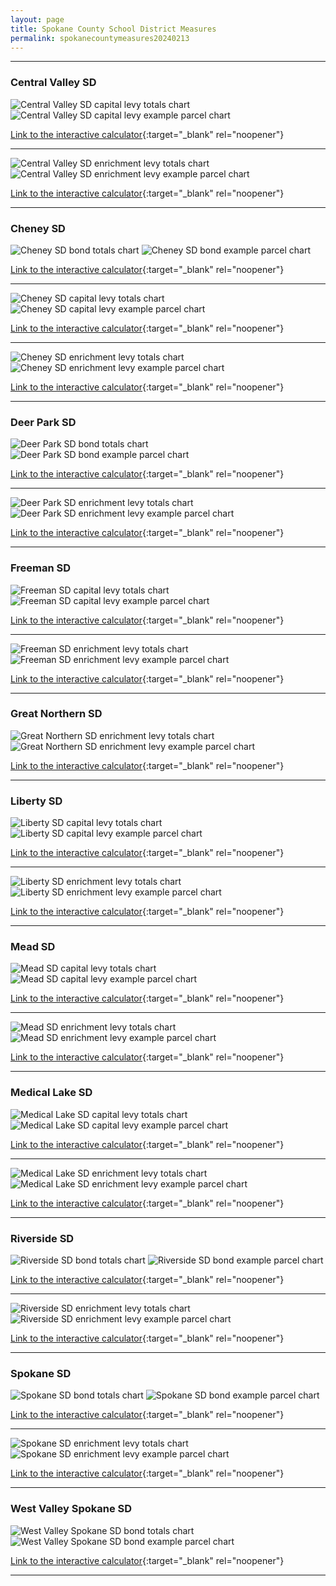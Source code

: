 ```yaml
---
layout: page
title: Spokane County School District Measures
permalink: spokanecountymeasures20240213
---
```


___

### Central Valley SD

![Central Valley SD capital levy totals chart](pagesManual/LeviesReport/20240213/CentralValleyCapital.png "Central Valley SD capital levy totals chart")
![Central Valley SD capital levy example parcel chart](pagesManual/LeviesReport/20240213/CentralValleyCapitalParcel.png "Central Valley SD capital  example parcel chart")

[Link to the interactive calculator](calculator_central_valley_capital_20240213_enhanced){:target="_blank" rel="noopener"}

___


![Central Valley SD enrichment levy totals chart](pagesManual/LeviesReport/20240213/CentralValleyEnrichment.png "Central Valley SD enrichment levy totals chart")
![Central Valley SD enrichment levy example parcel chart](pagesManual/LeviesReport/20240213/CentralValleyEnrichmentParcel.png "Central Valley SD enrichment  example parcel chart")

[Link to the interactive calculator](calculator_central_valley_enrichment_20240213_enhanced){:target="_blank" rel="noopener"}

___

### Cheney SD

![Cheney SD bond totals chart](pagesManual/LeviesReport/20240213/Cheney.png "Cheney SD bond totals chart")
![Cheney SD bond example parcel chart](pagesManual/LeviesReport/20240213/CheneyParcel.png "Cheney SD bond example parcel chart")

[Link to the interactive calculator](calculator_cheney_20240213_enhanced){:target="_blank" rel="noopener"}

___


![Cheney SD capital levy totals chart](pagesManual/LeviesReport/20240213/CheneyCapital.png "Cheney SD capital levy totals chart")
![Cheney SD capital levy example parcel chart](pagesManual/LeviesReport/20240213/CheneyCapitalParcel.png "Cheney SD capital  example parcel chart")

[Link to the interactive calculator](calculator_cheney_capital_20240213_enhanced){:target="_blank" rel="noopener"}

___


![Cheney SD enrichment levy totals chart](pagesManual/LeviesReport/20240213/CheneyEnrichment.png "Cheney SD enrichment levy totals chart")
![Cheney SD enrichment levy example parcel chart](pagesManual/LeviesReport/20240213/CheneyEnrichmentParcel.png "Cheney SD enrichment  example parcel chart")

[Link to the interactive calculator](calculator_cheney_enrichment_20240213_enhanced){:target="_blank" rel="noopener"}

___

### Deer Park SD

![Deer Park SD bond totals chart](pagesManual/LeviesReport/20240213/DeerPark.png "Deer Park SD bond totals chart")
![Deer Park SD bond example parcel chart](pagesManual/LeviesReport/20240213/DeerParkParcel.png "Deer Park SD bond example parcel chart")

[Link to the interactive calculator](calculator_deer_park_20240213_enhanced){:target="_blank" rel="noopener"}

___


![Deer Park SD enrichment levy totals chart](pagesManual/LeviesReport/20240213/DeerParkEnrichment.png "Deer Park SD enrichment levy totals chart")
![Deer Park SD enrichment levy example parcel chart](pagesManual/LeviesReport/20240213/DeerParkEnrichmentParcel.png "Deer Park SD enrichment  example parcel chart")

[Link to the interactive calculator](calculator_deer_park_enrichment_20240213_enhanced){:target="_blank" rel="noopener"}

___

### Freeman SD

![Freeman SD capital levy totals chart](pagesManual/LeviesReport/20240213/FreemanCapital.png "Freeman SD capital levy totals chart")
![Freeman SD capital levy example parcel chart](pagesManual/LeviesReport/20240213/FreemanCapitalParcel.png "Freeman SD capital  example parcel chart")

[Link to the interactive calculator](calculator_freeman_capital_20240213_enhanced){:target="_blank" rel="noopener"}

___


![Freeman SD enrichment levy totals chart](pagesManual/LeviesReport/20240213/FreemanEnrichment.png "Freeman SD enrichment levy totals chart")
![Freeman SD enrichment levy example parcel chart](pagesManual/LeviesReport/20240213/FreemanEnrichmentParcel.png "Freeman SD enrichment  example parcel chart")

[Link to the interactive calculator](calculator_freeman_enrichment_20240213_enhanced){:target="_blank" rel="noopener"}

___

### Great Northern SD

![Great Northern SD enrichment levy totals chart](pagesManual/LeviesReport/20240213/GreatNorthernEnrichment.png "Great Northern SD enrichment levy totals chart")
![Great Northern SD enrichment levy example parcel chart](pagesManual/LeviesReport/20240213/GreatNorthernEnrichmentParcel.png "Great Northern SD enrichment  example parcel chart")

[Link to the interactive calculator](calculator_great_northern_enrichment_20240213_enhanced){:target="_blank" rel="noopener"}

___

### Liberty SD

![Liberty SD capital levy totals chart](pagesManual/LeviesReport/20240213/LibertyCapital.png "Liberty SD capital levy totals chart")
![Liberty SD capital levy example parcel chart](pagesManual/LeviesReport/20240213/LibertyCapitalParcel.png "Liberty SD capital  example parcel chart")

[Link to the interactive calculator](calculator_liberty_capital_20240213_enhanced){:target="_blank" rel="noopener"}

___


![Liberty SD enrichment levy totals chart](pagesManual/LeviesReport/20240213/LibertyEnrichment.png "Liberty SD enrichment levy totals chart")
![Liberty SD enrichment levy example parcel chart](pagesManual/LeviesReport/20240213/LibertyEnrichmentParcel.png "Liberty SD enrichment  example parcel chart")

[Link to the interactive calculator](calculator_liberty_enrichment_20240213_enhanced){:target="_blank" rel="noopener"}

___

### Mead SD

![Mead SD capital levy totals chart](pagesManual/LeviesReport/20240213/MeadCapital.png "Mead SD capital levy totals chart")
![Mead SD capital levy example parcel chart](pagesManual/LeviesReport/20240213/MeadCapitalParcel.png "Mead SD capital  example parcel chart")

[Link to the interactive calculator](calculator_mead_capital_20240213_enhanced){:target="_blank" rel="noopener"}

___


![Mead SD enrichment levy totals chart](pagesManual/LeviesReport/20240213/MeadEnrichment.png "Mead SD enrichment levy totals chart")
![Mead SD enrichment levy example parcel chart](pagesManual/LeviesReport/20240213/MeadEnrichmentParcel.png "Mead SD enrichment  example parcel chart")

[Link to the interactive calculator](calculator_mead_enrichment_20240213_enhanced){:target="_blank" rel="noopener"}

___

### Medical Lake SD

![Medical Lake SD capital levy totals chart](pagesManual/LeviesReport/20240213/MedicalLakeCapital.png "Medical Lake SD capital levy totals chart")
![Medical Lake SD capital levy example parcel chart](pagesManual/LeviesReport/20240213/MedicalLakeCapitalParcel.png "Medical Lake SD capital  example parcel chart")

[Link to the interactive calculator](calculator_medical_lake_capital_20240213_enhanced){:target="_blank" rel="noopener"}

___


![Medical Lake SD enrichment levy totals chart](pagesManual/LeviesReport/20240213/MedicalLakeEnrichment.png "Medical Lake SD enrichment levy totals chart")
![Medical Lake SD enrichment levy example parcel chart](pagesManual/LeviesReport/20240213/MedicalLakeEnrichmentParcel.png "Medical Lake SD enrichment  example parcel chart")

[Link to the interactive calculator](calculator_medical_lake_enrichment_20240213_enhanced){:target="_blank" rel="noopener"}

___

### Riverside SD

![Riverside SD bond totals chart](pagesManual/LeviesReport/20240213/Riverside.png "Riverside SD bond totals chart")
![Riverside SD bond example parcel chart](pagesManual/LeviesReport/20240213/RiversideParcel.png "Riverside SD bond example parcel chart")

[Link to the interactive calculator](calculator_riverside_20240213_enhanced){:target="_blank" rel="noopener"}

___


![Riverside SD enrichment levy totals chart](pagesManual/LeviesReport/20240213/RiversideEnrichment.png "Riverside SD enrichment levy totals chart")
![Riverside SD enrichment levy example parcel chart](pagesManual/LeviesReport/20240213/RiversideEnrichmentParcel.png "Riverside SD enrichment  example parcel chart")

[Link to the interactive calculator](calculator_riverside_enrichment_20240213_enhanced){:target="_blank" rel="noopener"}

___

### Spokane SD

![Spokane SD bond totals chart](pagesManual/LeviesReport/20240213/Spokane.png "Spokane SD bond totals chart")
![Spokane SD bond example parcel chart](pagesManual/LeviesReport/20240213/SpokaneParcel.png "Spokane SD bond example parcel chart")

[Link to the interactive calculator](calculator_spokane_20240213_enhanced){:target="_blank" rel="noopener"}

___


![Spokane SD enrichment levy totals chart](pagesManual/LeviesReport/20240213/SpokaneEnrichment.png "Spokane SD enrichment levy totals chart")
![Spokane SD enrichment levy example parcel chart](pagesManual/LeviesReport/20240213/SpokaneEnrichmentParcel.png "Spokane SD enrichment  example parcel chart")

[Link to the interactive calculator](calculator_spokane_enrichment_20240213_enhanced){:target="_blank" rel="noopener"}

___

### West Valley Spokane SD

![West Valley Spokane SD bond totals chart](pagesManual/LeviesReport/20240213/WestValleySpokane.png "West Valley Spokane SD bond totals chart")
![West Valley Spokane SD bond example parcel chart](pagesManual/LeviesReport/20240213/WestValleySpokaneParcel.png "West Valley Spokane SD bond example parcel chart")

[Link to the interactive calculator](calculator_west_valley_spokane_20240213_enhanced){:target="_blank" rel="noopener"}

___

